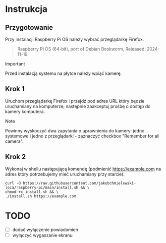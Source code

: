 # Instrukcja

## Przygotowanie

Przy instalacji Raspberry Pi OS należy wybrać przeglądarkę Firefox.

> Raspberry Pi OS (64-bit), port of Debian Bookworm, Released: 2024-11-19

> [!IMPORTANT]
> Przed instalacją systemu na płytce należy wpiąć kamerę.

## Krok 1

Uruchom przeglądarkę Firefox i przejdź pod adres URL który będzie uruchamiany na komputerze, następnie zaakceptuj prośbę o dostęp do kamery komputera.

> [!NOTE]
> Powinny wyskoczyć dwa zapytania o uprawnienia do kamery: jedno systemowe i jedno z przeglądarki - zaznaczyć checkbox "Remember for all camera".

## Krok 2

Wykonaj w shellu następującą komendę (podmienić https://example.com na adres który potrzebujemy mieć uruchamiany przy starcie):

```
curl -O https://raw.githubusercontent.com/jakubchmielewski-loca/raspberry-pi/main/install.sh && \
chmod +x install.sh && \
./install.sh https://example.com
```

# TODO
- [ ] dodać wyłączenie powiadomień
- [ ] wyłączyć wygaszanie ekranu
